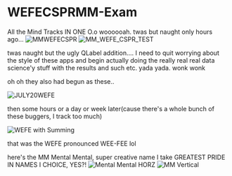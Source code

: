 # WEFECSPRMM-Exam
All the Mind Tracks IN ONE O.o woooooah.
twas but naught only hours ago... ![MMWEFECSPR](https://github.com/user-attachments/assets/92d64465-26a2-43b2-ba23-af23cb1fdd66)
![MM_WEFE_CSPR_TEST](https://github.com/user-attachments/assets/1b823252-1a3e-418e-b6ba-9d7a153569a2)

twas naught but the ugly QLabel addition.... I need to quit worrying about the style of these apps and begin actually doing the really real real data science'y stuff with the results and such etc. yada yada. wonk wonk 


oh oh they also had begun as these..

![JULY20WEFE](https://github.com/user-attachments/assets/4f6d9526-a6b3-4654-85ac-f6d1bfea5e2d)

then some hours or a day or week later(cause there's a whole bunch of these buggers, I track too much)

![WEFE with Summing](https://github.com/user-attachments/assets/a8387e9b-e836-4996-8137-976fafe22a66)

that was the WEFE pronounced WEE-FEE
lol

here's the MM Mental Mental, super creative name I take GREATEST PRIDE IN NAMES I CHOICE, YES?! 
![Mental Mental HORZ](https://github.com/user-attachments/assets/c3612119-c456-4a65-b36b-bcb69fd9144c)
![MM Vertical](https://github.com/user-attachments/assets/a0ab1ce0-31d5-46da-a494-d2dc123a7dc1)

